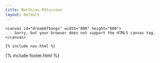 ```yaml
---
title: Matthías Pétursson
layout: default
---
```


<main>

	<canvas id="dreamOfSongs" width="800" height="600">
        Sorry, but your browser does not support the HTML5 canvas tag.
    </canvas>

	{% include nav.html %}

</main>

{% include footer.html %}

<script src="js/ext/mainloop/mainloop.min.js"></script>

<script src="js/consts.js"></script>
<script src="js/util.js"></script>
<script src="js/global.js"></script>

<script src="js/Entity.js"></script>

<script src="js/EntityManager.js"></script>

<script src="js/input.js"></script>
<script src="js/game.js"></script>